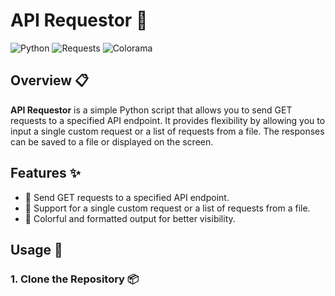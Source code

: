 # API Requestor 🚀

![Python](https://img.shields.io/badge/Python-3.x-blue.svg)
![Requests](https://img.shields.io/badge/Requests-Library-brightgreen.svg)
![Colorama](https://img.shields.io/badge/Colorama-Library-yellowgreen.svg)

## Overview 📋

**API Requestor** is a simple Python script that allows you to send GET requests to a specified API endpoint. It provides flexibility by allowing you to input a single custom request or a list of requests from a file. The responses can be saved to a file or displayed on the screen.

## Features ✨

- 🔗 Send GET requests to a specified API endpoint.
- 📄 Support for a single custom request or a list of requests from a file.
- 🎨 Colorful and formatted output for better visibility.

## Usage 🚀

### 1. Clone the Repository 📦
